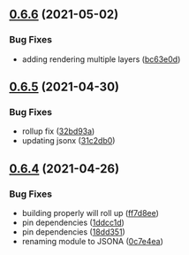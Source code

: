 ## [0.6.6](https://github.com/repetere/jsona/compare/v0.6.5...v0.6.6) (2021-05-02)


### Bug Fixes

* adding rendering multiple layers ([bc63e0d](https://github.com/repetere/jsona/commit/bc63e0d613c41713e4fe3863c45de7bdf4c639bc))

## [0.6.5](https://github.com/repetere/jsona/compare/v0.6.4...v0.6.5) (2021-04-30)


### Bug Fixes

* rollup fix ([32bd93a](https://github.com/repetere/jsona/commit/32bd93a768e025652685a6d0aa4a8b00649d7892))
* updating jsonx ([31c2db0](https://github.com/repetere/jsona/commit/31c2db089643616ab24610aa62509e130b6948b2))

## [0.6.4](https://github.com/repetere/jsona/compare/v0.6.3...v0.6.4) (2021-04-26)


### Bug Fixes

* building properly will roll up ([ff7d8ee](https://github.com/repetere/jsona/commit/ff7d8ee8e37ba64cbefe568d46ce453cde5c90e4))
* pin dependencies ([1ddcc1d](https://github.com/repetere/jsona/commit/1ddcc1dc316fa64372cb59de3db5327ab8d5e055))
* pin dependencies ([18dd351](https://github.com/repetere/jsona/commit/18dd351fd82baeea24c255f790dfcd527481a0ee))
* renaming module to JSONA ([0c7e4ea](https://github.com/repetere/jsona/commit/0c7e4eafe2c9b368e89aa59e0fa21a61cf6a9227))
